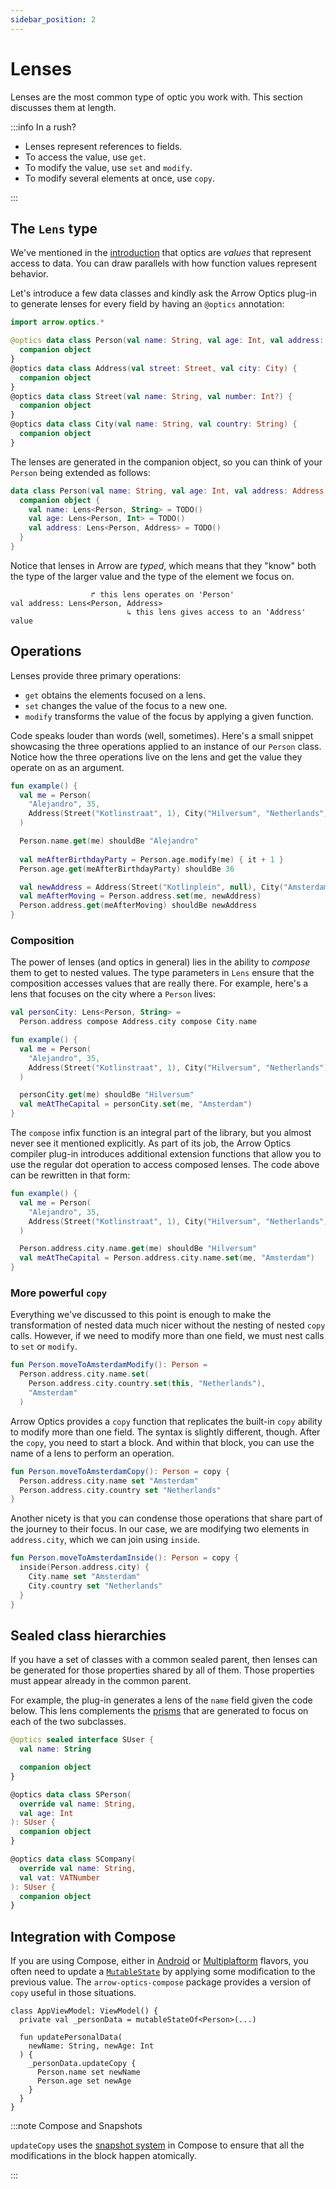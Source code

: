 ```yaml
---
sidebar_position: 2
---
```


# Lenses

Lenses are the most common type of optic you work with. This section discusses
them at length.

:::info In a rush?

- Lenses represent references to fields.
- To access the value, use `get`.
- To modify the value, use `set` and `modify`.
- To modify several elements at once, use `copy`.

:::

<!--- TEST_NAME Lens -->

<!--- INCLUDE .*
import io.kotest.matchers.shouldBe
-->

## The `Lens` type

We've mentioned in the [introduction](../intro) that optics are _values_ that
represent access to data. You can draw parallels with how function values 
represent behavior.

Let's introduce a few data classes and kindly ask the Arrow Optics plug-in to
generate lenses for every field by having an `@optics` annotation:

```kotlin
import arrow.optics.*

@optics data class Person(val name: String, val age: Int, val address: Address) {
  companion object
}
@optics data class Address(val street: Street, val city: City) {
  companion object
}
@optics data class Street(val name: String, val number: Int?) {
  companion object
}
@optics data class City(val name: String, val country: String) {
  companion object
}
```
<!--- KNIT example-lens-01.kt -->

The lenses are generated in the companion object, so you can think of your
`Person` being extended as follows:

<!--- INCLUDE

import arrow.optics.*

data class Address(val street: Street, val city: City) {
  companion object
}
data class Street(val name: String, val number: Int?) {
  companion object
}
data class City(val name: String, val country: String) {
  companion object
}

-->

```kotlin
data class Person(val name: String, val age: Int, val address: Address) {
  companion object {
    val name: Lens<Person, String> = TODO()
    val age: Lens<Person, Int> = TODO()
    val address: Lens<Person, Address> = TODO()
  }
}
```
<!--- KNIT example-lens-02.kt -->

Notice that lenses in Arrow are _typed_, which means that they "know"
both the type of the larger value and the type of the element we focus on.

```plain
                  ↱ this lens operates on 'Person'
val address: Lens<Person, Address>
                          ↳ this lens gives access to an 'Address' value
```

## Operations

Lenses provide three primary operations:

- `get` obtains the elements focused on a lens.
- `set` changes the value of the focus to a new one.
- `modify` transforms the value of the focus by applying a given function.

<!--- INCLUDE

import arrow.optics.*

@optics data class Person(val name: String, val age: Int, val address: Address) {
  companion object
}
@optics data class Address(val street: Street, val city: City) {
  companion object
}
@optics data class Street(val name: String, val number: Int?) {
  companion object
}
@optics data class City(val name: String, val country: String) {
  companion object
}

-->

Code speaks louder than words (well, sometimes). Here's a small snippet showcasing
the three operations applied to an instance of our `Person` class. Notice how
the three operations live on the lens and get the value they operate on as an
argument.

```kotlin
fun example() {
  val me = Person(
    "Alejandro", 35, 
    Address(Street("Kotlinstraat", 1), City("Hilversum", "Netherlands"))
  )

  Person.name.get(me) shouldBe "Alejandro"
  
  val meAfterBirthdayParty = Person.age.modify(me) { it + 1 }
  Person.age.get(meAfterBirthdayParty) shouldBe 36

  val newAddress = Address(Street("Kotlinplein", null), City("Amsterdam", "Netherlands"))
  val meAfterMoving = Person.address.set(me, newAddress)
  Person.address.get(meAfterMoving) shouldBe newAddress
}
```
<!--- KNIT example-lens-03.kt -->
<!--- TEST assert -->

### Composition

The power of lenses (and optics in general) lies in the ability to _compose_
them to get to nested values. The type parameters in `Lens` ensure that the
composition accesses values that are really there. For example, here's a lens
that focuses on the city where a `Person` lives:

<!--- INCLUDE .*-domain-.*

import arrow.optics.*

@optics data class Person(val name: String, val age: Int, val address: Address) {
  companion object
}
@optics data class Address(val street: Street, val city: City) {
  companion object
}
@optics data class Street(val name: String, val number: Int?) {
  companion object
}
@optics data class City(val name: String, val country: String) {
  companion object
}

-->

```kotlin
val personCity: Lens<Person, String> =
  Person.address compose Address.city compose City.name

fun example() {
  val me = Person(
    "Alejandro", 35, 
    Address(Street("Kotlinstraat", 1), City("Hilversum", "Netherlands"))
  )

  personCity.get(me) shouldBe "Hilversum"
  val meAtTheCapital = personCity.set(me, "Amsterdam")
}
```
<!--- KNIT example-lens-domain-01.kt -->
<!--- TEST assert -->

The `compose` infix function is an integral part of the library, but you almost
never see it mentioned explicitly. As part of its job, the Arrow Optics compiler
plug-in introduces additional extension functions that allow you to use the
regular dot operation to access composed lenses. The code above can be rewritten
in that form:

```kotlin
fun example() {
  val me = Person(
    "Alejandro", 35, 
    Address(Street("Kotlinstraat", 1), City("Hilversum", "Netherlands"))
  )

  Person.address.city.name.get(me) shouldBe "Hilversum"
  val meAtTheCapital = Person.address.city.name.set(me, "Amsterdam")
}
```
<!--- KNIT example-lens-domain-02.kt -->
<!--- TEST assert -->

### More powerful `copy`

Everything we've discussed to this point is enough to make the transformation
of nested data much nicer without the nesting of nested `copy` calls. However,
if we need to modify more than one field, we must nest calls to `set` or `modify`.

```kotlin
fun Person.moveToAmsterdamModify(): Person =
  Person.address.city.name.set(
    Person.address.city.country.set(this, "Netherlands"),
    "Amsterdam"
  )
```

Arrow Optics provides a `copy` function that replicates the 
built-in `copy` ability to modify more than one field. The syntax is slightly different,
though. After the `copy`, you need to start a block. And within that block, you
can use the name of a lens to perform an operation.

```kotlin
fun Person.moveToAmsterdamCopy(): Person = copy {
  Person.address.city.name set "Amsterdam"
  Person.address.city.country set "Netherlands"
}
```

Another nicety is that you can condense those operations that share
part of the journey to their focus. In our case, we are modifying two elements
in `address.city`, which we can join using `inside`.

```kotlin
fun Person.moveToAmsterdamInside(): Person = copy {
  inside(Person.address.city) {
    City.name set "Amsterdam"
    City.country set "Netherlands"
  }
}
```
<!--- KNIT example-lens-domain-03.kt -->

## Sealed class hierarchies

If you have a set of classes with a common sealed parent, then lenses
can be generated for those properties shared by all of them.
Those properties must appear already in the common parent.

For example, the plug-in generates a lens of the `name` field given
the code below. This lens complements the [prisms](../prism-iso)
that are generated to focus on each of the two subclasses.

<!--- INCLUDE
typealias VATNumber = Int
-->

```kotlin
@optics sealed interface SUser {
  val name: String

  companion object
}

@optics data class SPerson(
  override val name: String,
  val age: Int
): SUser {
  companion object
}

@optics data class SCompany(
  override val name: String,
  val vat: VATNumber
): SUser {
  companion object
}
```
<!--- KNIT example-sealed-domain-01.kt -->

## Integration with Compose

If you are using Compose, either in [Android](https://developer.android.com/jetpack/compose)
or [Multiplaftorm](https://www.jetbrains.com/lp/compose-multiplatform/)
flavors, you often need to update a [`MutableState`](https://developer.android.com/jetpack/compose/state)
by applying some modification to the previous value.
The `arrow-optics-compose` package provides a version of
`copy` useful in those situations.

```
class AppViewModel: ViewModel() {
  private val _personData = mutableStateOf<Person>(...)

  fun updatePersonalData(
    newName: String, newAge: Int
  ) {
    _personData.updateCopy {
      Person.name set newName
      Person.age set newAge
    }
  }
}
```

:::note Compose and Snapshots

`updateCopy` uses the [snapshot system](https://dev.to/zachklipp/introduction-to-the-compose-snapshot-system-19cn)
in Compose to ensure that all the modifications in the
block happen atomically.

:::